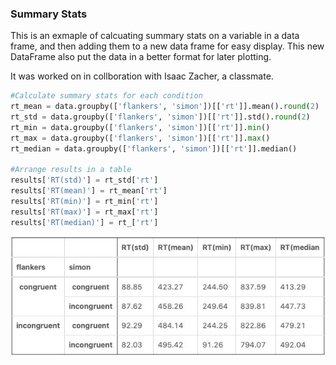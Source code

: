 ### Summary Stats

This is an exmaple of calcuating summary stats on a variable in a data frame, and then adding them to a new data frame for easy display. This new DataFrame also put the data in a better format for later plotting. 

It was worked on in collboration with Isaac Zacher, a classmate.




```python
#Calculate summary stats for each condition
rt_mean = data.groupby(['flankers', 'simon'])[['rt']].mean().round(2)
rt_std = data.groupby(['flankers', 'simon'])[['rt']].std().round(2)
rt_min = data.groupby(['flankers', 'simon'])[['rt']].min()
rt_max = data.groupby(['flankers', 'simon'])[['rt']].max()
rt_median = data.groupby(['flankers', 'simon'])[['rt']].median()

#Arrange results in a table 
results['RT(std)'] = rt_std['rt']
results['RT(mean)'] = rt_mean['rt']
results['RT(min)'] = rt_min['rt']
results['RT(max)'] = rt_max['rt']
results['RT(median)'] = rt_['rt']
```

![](Table.jpeg)
